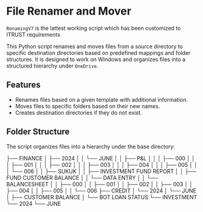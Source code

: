 # File Renamer and Mover
`RenamingV7` is the lattest working script which has been customized to ITRUST requirements 

This Python script renames and moves files from a source directory to specific destination directories based on predefined mappings and folder structures. It is designed to work on Windows and organizes files into a structured hierarchy under `OneDrive`.

## Features

- Renames files based on a given template with additional information.
- Moves files to specific folders based on their new names.
- Creates destination directories if they do not exist.

## Folder Structure

The script organizes files into a hierarchy under the base directory:

├── FINANCE
│ ├── 2024
│ │ └── JUNE
│ │ ├── P&L
│ │ │ ├── 000
│ │ │ ├── 001
│ │ │ ├── 002
│ │ │ ├── 003
│ │ │ ├── 004
│ │ │ ├── 005
│ │ │ └── 006
│ │ ├── SUKUK
│ │ ├── INVESTMENT FUND REPORT
│ │ ├── FUND CUSTOMER BALANCE
│ │ └── DATA ENTRY
│ │ └── BALANCESHEET
│ │ ├── 000
│ │ ├── 001
│ │ ├── 002
│ │ ├── 003
│ │ ├── 004
│ │ ├── 005
│ │ └── 006
├── CREDIT
│ └── 2024
│ └── JUNE
│ ├── CUSTOMER BALANCE
│ └── BOT LOAN STATUS
└── INVESTMENT
└── 2024
└── JUNE

